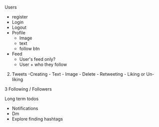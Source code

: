 Users

-   register
-   Login
-   Logout
-   Profile
    -   Image
    -   text
    -   follow btn
-   Feed
    -   User's feed only?
    -   User + who they follow

2. Tweets
        -Creating
            - Text
            - Image
        - Delete
        - Retweeting
        - Liking or Un-liking

3 Following / Followers


Long term todos
   - Notifications
   - Dm
   - Explore finding hashtags
